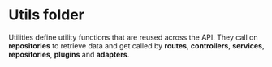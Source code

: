 # Utils folder

Utilities define utility functions that are reused across the API. They call on **repositories** to retrieve data and get called by **routes**, **controllers**, **services**, **repositories**, **plugins** and **adapters**.
